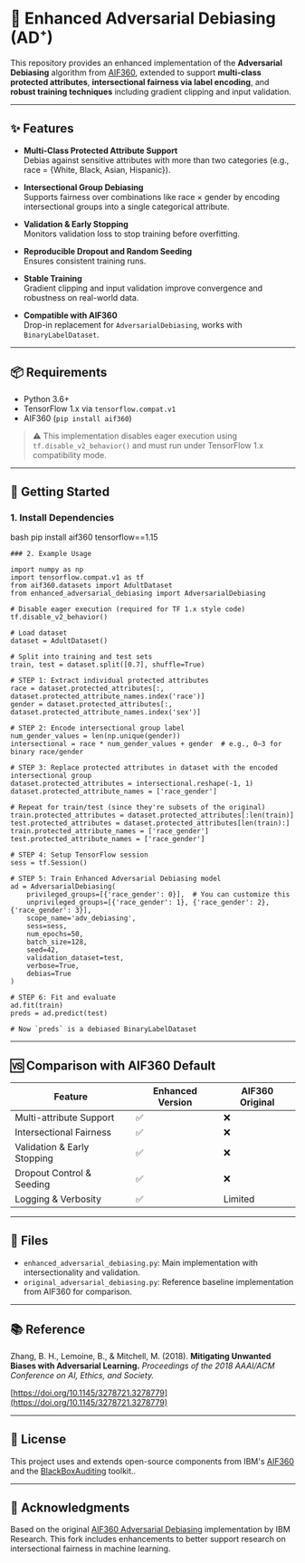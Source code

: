 # 🧠 Enhanced Adversarial Debiasing (AD⁺)

This repository provides an enhanced implementation of the **Adversarial Debiasing** algorithm from [AIF360](https://github.com/IBM/AIF360), extended to support **multi-class protected attributes**, **intersectional fairness via label encoding**, and **robust training techniques** including gradient clipping and input validation.

---

## ✨ Features

- **Multi-Class Protected Attribute Support**  
  Debias against sensitive attributes with more than two categories (e.g., race = {White, Black, Asian, Hispanic}).

- **Intersectional Group Debiasing**  
  Supports fairness over combinations like race × gender by encoding intersectional groups into a single categorical attribute.

- **Validation & Early Stopping**  
  Monitors validation loss to stop training before overfitting.

- **Reproducible Dropout and Random Seeding**  
  Ensures consistent training runs.

- **Stable Training**  
  Gradient clipping and input validation improve convergence and robustness on real-world data.

- **Compatible with AIF360**  
  Drop-in replacement for `AdversarialDebiasing`, works with `BinaryLabelDataset`.

---

## 📦 Requirements

- Python 3.6+
- TensorFlow 1.x via `tensorflow.compat.v1`
- AIF360 (`pip install aif360`)

> ⚠️ This implementation disables eager execution using `tf.disable_v2_behavior()` and must run under TensorFlow 1.x compatibility mode.

---

## 🚀 Getting Started

### 1. Install Dependencies

bash
pip install aif360 tensorflow==1.15


```
### 2. Example Usage

import numpy as np
import tensorflow.compat.v1 as tf
from aif360.datasets import AdultDataset
from enhanced_adversarial_debiasing import AdversarialDebiasing

# Disable eager execution (required for TF 1.x style code)
tf.disable_v2_behavior()

# Load dataset
dataset = AdultDataset()

# Split into training and test sets
train, test = dataset.split([0.7], shuffle=True)

# STEP 1: Extract individual protected attributes
race = dataset.protected_attributes[:, dataset.protected_attribute_names.index('race')]
gender = dataset.protected_attributes[:, dataset.protected_attribute_names.index('sex')]

# STEP 2: Encode intersectional group label
num_gender_values = len(np.unique(gender))
intersectional = race * num_gender_values + gender  # e.g., 0–3 for binary race/gender

# STEP 3: Replace protected attributes in dataset with the encoded intersectional group
dataset.protected_attributes = intersectional.reshape(-1, 1)
dataset.protected_attribute_names = ['race_gender']

# Repeat for train/test (since they're subsets of the original)
train.protected_attributes = dataset.protected_attributes[:len(train)]
test.protected_attributes = dataset.protected_attributes[len(train):]
train.protected_attribute_names = ['race_gender']
test.protected_attribute_names = ['race_gender']

# STEP 4: Setup TensorFlow session
sess = tf.Session()

# STEP 5: Train Enhanced Adversarial Debiasing model
ad = AdversarialDebiasing(
    privileged_groups=[{'race_gender': 0}],  # You can customize this
    unprivileged_groups=[{'race_gender': 1}, {'race_gender': 2}, {'race_gender': 3}],
    scope_name='adv_debiasing',
    sess=sess,
    num_epochs=50,
    batch_size=128,
    seed=42,
    validation_dataset=test,
    verbose=True,
    debias=True
)

# STEP 6: Fit and evaluate
ad.fit(train)
preds = ad.predict(test)

# Now `preds` is a debiased BinaryLabelDataset
```
---

## 🆚 Comparison with AIF360 Default

| Feature                     | Enhanced Version | AIF360 Original |
| --------------------------- | ---------------- | --------------- |
| Multi-attribute Support     | ✅                | ❌               |
| Intersectional Fairness     | ✅                | ❌               |
| Validation & Early Stopping | ✅                | ❌               |
| Dropout Control & Seeding   | ✅                | ❌               |
| Logging & Verbosity         | ✅                | Limited         |

---

## 📂 Files

* `enhanced_adversarial_debiasing.py`: Main implementation with intersectionality and validation.
* `original_adversarial_debiasing.py`: Reference baseline implementation from AIF360 for comparison.

---

## 📚 Reference

Zhang, B. H., Lemoine, B., & Mitchell, M. (2018).
**Mitigating Unwanted Biases with Adversarial Learning.**
*Proceedings of the 2018 AAAI/ACM Conference on AI, Ethics, and Society.*

[https://doi.org/10.1145/3278721.3278779](https://doi.org/10.1145/3278721.3278779)

---

## 📖 License

This project uses and extends open-source components from IBM's [AIF360](https://github.com/IBM/AIF360) and the [BlackBoxAuditing](https://github.com/algofairness/BlackBoxAuditing) toolkit..

---

## 🙌 Acknowledgments

Based on the original [AIF360 Adversarial Debiasing](https://aif360.readthedocs.io/en/stable/modules/generated/aif360.algorithms.inprocessing.AdversarialDebiasing.html) implementation by IBM Research. This fork includes enhancements to better support research on intersectional fairness in machine learning.

<!--
## 📖 Citation

If you use this code in your research or applications, **please cite the following paper**:

> Farayola, Michael Mayowa, Malika Bendechache, Takfarinas Saber, Regina Connolly, and Irina Tal.  
> *Enhancing Algorithmic Fairness: Integrative Approaches and Multi-Objective Optimization Application in Recidivism Models*.  
> In **Proceedings of the 19th International Conference on Availability, Reliability and Security (ARES 2024)**, pages 1–10, ACM, 2024.  
> [https://doi.org/10.1145/3664476.3669978](https://doi.org/10.1145/3664476.3669978)

BibTeX:
```bibtex
@inproceedings{farayola2024enhancing,
  title={Enhancing Algorithmic Fairness: Integrative Approaches and Multi-Objective Optimization Application in Recidivism Models},
  author={Farayola, Michael Mayowa and Bendechache, Malika and Saber, Takfarinas and Connolly, Regina and Tal, Irina},
  booktitle={Proceedings of the 19th International Conference on Availability, Reliability and Security},
  pages={1--10},
  year={2024}
}
-->


